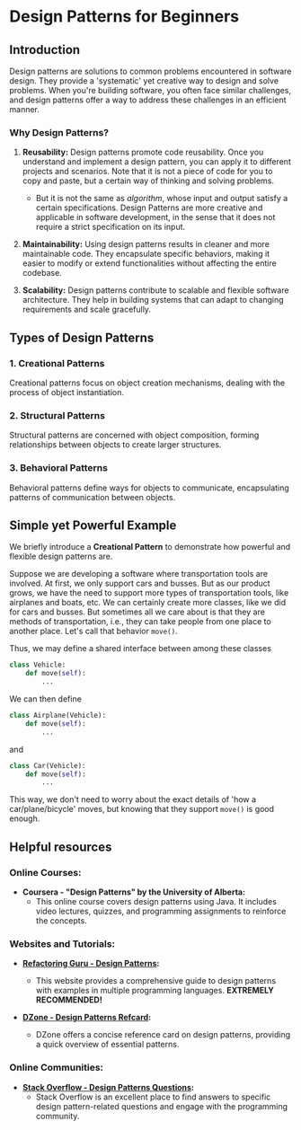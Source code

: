 # Design Patterns for Beginners

## Introduction
Design patterns are solutions to common problems encountered in software design. They provide a 'systematic' yet creative way to design and solve problems. When you're building software, you often face similar challenges, and design patterns offer a way to address these challenges in an efficient manner.

### Why Design Patterns?

1. **Reusability:** Design patterns promote code reusability. Once you understand and implement a design pattern, you can apply it to different projects and scenarios. Note that it is not a piece of code for you to copy and paste, but a certain way of thinking and solving problems. 
   - But it is not the same as _algorithm_, whose input and output satisfy a certain specifications. Design Patterns are more creative and applicable in software development, in the sense that it does not require a strict specification on its input. 

2. **Maintainability:** Using design patterns results in cleaner and more maintainable code. They encapsulate specific behaviors, making it easier to modify or extend functionalities without affecting the entire codebase.

3. **Scalability:** Design patterns contribute to scalable and flexible software architecture. They help in building systems that can adapt to changing requirements and scale gracefully.


## Types of Design Patterns

### 1. Creational Patterns
Creational patterns focus on object creation mechanisms, dealing with the process of object instantiation.

### 2. Structural Patterns
Structural patterns are concerned with object composition, forming relationships between objects to create larger structures.

### 3. Behavioral Patterns
Behavioral patterns define ways for objects to communicate, encapsulating patterns of communication between objects.

## Simple yet Powerful Example
We briefly introduce a **Creational Pattern** to demonstrate how powerful and flexible design patterns are. 

Suppose we are developing a software where transportation tools are involved. At first, we only support cars and busses. But as our product grows, we have the need to support more types of transportation tools, like airplanes and boats, etc. We can certainly create more classes, like we did for cars and busses. But sometimes all we care about is that they are methods of transportation, i.e., they can take people from one place to another place. Let's call that behavior `move()`. 

Thus, we may define a shared interface between among these classes
```python
class Vehicle:
    def move(self):
        ...
```

We can then define 
```python
class Airplane(Vehicle):
    def move(self):
        ...
```
and 
```python
class Car(Vehicle):
    def move(self):
        ...
```


This way, we don't need to worry about the exact details of 'how a car/plane/bicycle' moves, but knowing that they support `move()` is good enough. 


## Helpful resources
### Online Courses:
- **Coursera - "Design Patterns" by the University of Alberta:**
   - This online course covers design patterns using Java. It includes video lectures, quizzes, and programming assignments to reinforce the concepts.

### Websites and Tutorials:

-  **[Refactoring Guru - Design Patterns](https://refactoring.guru/design-patterns):**
   - This website provides a comprehensive guide to design patterns with examples in multiple programming languages. **EXTREMELY RECOMMENDED!**


- **[DZone - Design Patterns Refcard](https://dzone.com/refcardz/design-patterns):**
   - DZone offers a concise reference card on design patterns, providing a quick overview of essential patterns.

### Online Communities:

-  **[Stack Overflow - Design Patterns Questions](https://stackoverflow.com/questions/tagged/design-patterns):**
   - Stack Overflow is an excellent place to find answers to specific design pattern-related questions and engage with the programming community.

